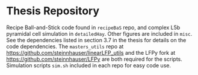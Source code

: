 # Thesis Repository

Recipe Ball-and-Stick code found in `recipeBaS` repo, and complex L5b pyramidal cell simulation in `detailedHay`. Other figures are included in `misc`.
See the dependencies listed in section 3.7 in the thesis for details on the code dependencies.
The `masters_utils` repo at https://github.com/steinnhauser/linearLFP_utils and the LFPy fork at https://github.com/steinnhauser/LFPy are both required for the scripts. 
Simulation scripts `sim.sh` included in each repo for easy code use.

